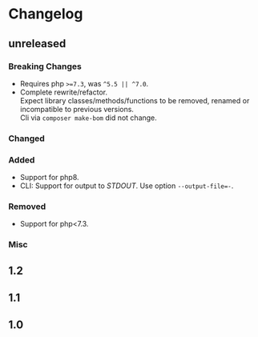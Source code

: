 # Changelog

## unreleased 

### Breaking Changes
* Requires php `>=7.3`, was `^5.5 || ^7.0`. 
* Complete rewrite/refactor.  
  Expect library classes/methods/functions to be removed, renamed or incompatible to previous versions.  
  Cli via `composer make-bom` did not change.

### Changed

### Added 
* Support for php8.
* CLI: Support for output to _STDOUT_. Use option `--output-file=-`.

### Removed 
* Support for php<7.3.

###  Misc

## 1.2

## 1.1

## 1.0